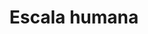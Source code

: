---
number: '17'
title: 'Escala humana'
summary: 'Las ciudades se encuentran en un crecimiento constante, aparecen en el panorama edificaciones que superan alturas jamás imaginadas.'
text: 'Con el crecimiento poblacional en el mundo, las ciudades se han visto enfrentadas a un crecimiento tanto horizontal como vertical con el fin de responder a las necesidades y requerimientos en cuanto a vivienda y servicios que la comunidad exige. Sin embargo, en ciudades donde la expansión en el territorio ya no es una opción viable, han encontrado grandes ventajas en el diseño y construcción de edificaciones de gran altura puesto que se puede dar ese crecimiento que se necesita pero en un área de terreno establecido y delimitado. Es un escenario que podríamos calificar de acertado y exitoso si lo miramos como individuo, pero la ciudad es mucho más que eso. Si empezaran a aparecer en el panorama diversas edificaciones de esta magnitud podría reducir la calidad de vida de sus habitantes al convertirse en una ciudad agresiva con la escala humana. La planeación urbana debe ser de vital importancia. Aquel espacio horizontal que se ganó al crecer la edificación de forma vertical debería ser aprovechado para el diseño de espacios públicos de calidad para la comunidad.'
question: '¿Consideras que tu ciudad está siendo diseñada de forma que le brinda espacios de calidad a la comunidad teniendo en cuenta la escala humana?'
image: '/human-scale.png'
---